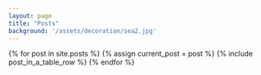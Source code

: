```yaml
---
layout: page
title: "Posts"
background: '/assets/decoration/sea2.jpg'
---
```


<table class="table table-striped">
  {% for post in site.posts %}
    {% assign current_post = post %}
    {% include post_in_a_table_row %}
  {% endfor %}
</table>
